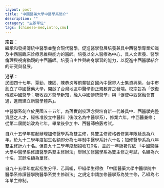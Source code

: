```yaml
---
layout: post
title: "中國醫藥大學中醫學系簡介"
description: ""
category: "主辦單位"
tags: [chinese-med,intro,cmu]
---
```

**宗旨：**  
繼承和發揚傳統中醫學並整合現代醫學，促進醫學發展培養兼具中西醫學專業知識及中西醫臨床診療思維與能力的醫師。培養以全人醫療為中心，具人文素養、醫學倫理與視病猶親的中西醫師。培養自主性與終身學習的能力，以促進中西醫學結合的研究與發展。  

**沿革：**  
民國四十七年，覃勤、陳固、陳恭炎等前輩號召國內中醫界人士集資興築，台中市創立了中國醫藥大學，開啟了台灣地區中醫學術正規教育之發端。校宗旨為「恢復傳統中國醫學；吸收西方醫學新知，融入中國傳統醫學」與「促使中西醫融會貫通，進而建立新醫學體系」。

中醫學系創立於民國五十五年，為落實創校理念與培育新一代兼具中、西醫學完整資歷之人才，經核准設立中醫科（後改名為中醫學系），修業六年，中西醫兼修；從第二屆開始改為七年，畢業後參加中、西醫師檢覈考試。  

自八十五學年度起辦理加修醫學系為雙主修，具雙主修資格者修業年限延長為八年。於九十二學年度招生名額即分為七年制中醫學系計六十名；加修醫學系為八年雙主修計六十名。但自九十三學年度起招收120名，並於一年級暑假依 「中國醫藥大學中醫學系修讀醫學系雙主修辦法」舉辦加修醫學系為雙主修之考試，名額為六十名，其餘名額為單修。  

自九十五學年度起招生分甲、乙兩組，甲組學生得依 「中國醫藥大學中醫學院中醫學系修讀醫學院醫學系雙主修辦法」之規定申請加修醫學系為雙主修，乙組為七年單主修制。  
